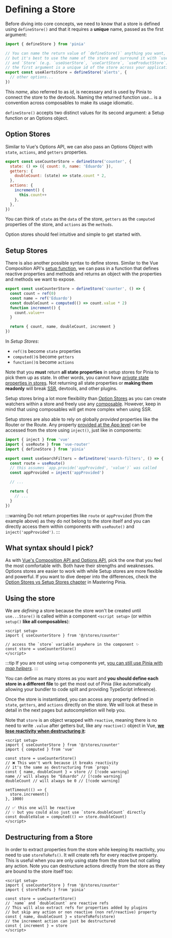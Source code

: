 # Defining a Store

<!-- <VueSchoolLink
  href="https://vueschool.io/lessons/define-your-first-pinia-store"
  title="Learn how to define and use stores in Pinia"
/> -->

<MasteringPiniaLink
  href="https://play.gumlet.io/embed/651ecff2e4c322668b0a17af"
  mp-link="https://masteringpinia.com/lessons/quick-start-with-pinia"
  title="Get started with Pinia"
/>

Before diving into core concepts, we need to know that a store is defined using `defineStore()` and that it requires a **unique** name, passed as the first argument:

```js
import { defineStore } from 'pinia'

// You can name the return value of `defineStore()` anything you want,
// but it's best to use the name of the store and surround it with `use`
// and `Store` (e.g. `useUserStore`, `useCartStore`, `useProductStore`)
// the first argument is a unique id of the store across your application
export const useAlertsStore = defineStore('alerts', {
  // other options...
})
```

This _name_, also referred to as _id_, is necessary and is used by Pinia to connect the store to the devtools. Naming the returned function _use..._ is a convention across composables to make its usage idiomatic.

`defineStore()` accepts two distinct values for its second argument: a Setup function or an Options object.

## Option Stores

Similar to Vue's Options API, we can also pass an Options Object with `state`, `actions`, and `getters` properties.

```js {2-10}
export const useCounterStore = defineStore('counter', {
  state: () => ({ count: 0, name: 'Eduardo' }),
  getters: {
    doubleCount: (state) => state.count * 2,
  },
  actions: {
    increment() {
      this.count++
    },
  },
})
```

You can think of `state` as the `data` of the store, `getters` as the `computed` properties of the store, and `actions` as the `methods`.

Option stores should feel intuitive and simple to get started with.

## Setup Stores

There is also another possible syntax to define stores. Similar to the Vue Composition API's [setup function](https://vuejs.org/api/composition-api-setup.html), we can pass in a function that defines reactive properties and methods and returns an object with the properties and methods we want to expose.

```js
export const useCounterStore = defineStore('counter', () => {
  const count = ref(0)
  const name = ref('Eduardo')
  const doubleCount = computed(() => count.value * 2)
  function increment() {
    count.value++
  }

  return { count, name, doubleCount, increment }
})
```

In _Setup Stores_:

- `ref()`s become `state` properties
- `computed()`s become `getters`
- `function()`s become `actions`

Note that you **must** return **all state properties** in setup stores for Pinia to pick them up as state. In other words, you cannot have [_private_ state properties in stores](https://masteringpinia.com/blog/how-to-create-private-state-in-stores). Not returning all state properties or **making them readonly** will break [SSR](../cookbook/composables.md), devtools, and other plugins.

Setup stores bring a lot more flexibility than [Option Stores](#option-stores) as you can create watchers within a store and freely use any [composable](https://vuejs.org/guide/reusability/composables.html#composables). However, keep in mind that using composables will get more complex when using SSR.

Setup stores are also able to rely on globally _provided_ properties like the Router or the Route. Any property [provided at the App level](https://vuejs.org/api/application.html#app-provide) can be accessed from the store using `inject()`, just like in components:

```ts
import { inject } from 'vue'
import { useRoute } from 'vue-router'
import { defineStore } from 'pinia'

export const useSearchFilters = defineStore('search-filters', () => {
  const route = useRoute()
  // this assumes `app.provide('appProvided', 'value')` was called
  const appProvided = inject('appProvided')

  // ...

  return {
    // ...
  }
})
```

:::warning
Do not return properties like `route` or `appProvided` (from the example above) as they do not belong to the store itself and you can directly access them within components with `useRoute()` and `inject('appProvided')`.
:::

## What syntax should I pick?

As with [Vue's Composition API and Options API](https://vuejs.org/guide/introduction.html#which-to-choose), pick the one that you feel the most comfortable with. Both have their strengths and weaknesses. Options stores are easier to work with while Setup stores are more flexible and powerful. If you want to dive deeper into the differences, check the [Option Stores vs Setup Stores chapter](https://masteringpinia.com/lessons/when-to-choose-one-syntax-over-the-other) in Mastering Pinia.

## Using the store

We are _defining_ a store because the store won't be created until `use...Store()` is called within a component `<script setup>` (or within `setup()` **like all composables**):

```vue
<script setup>
import { useCounterStore } from '@/stores/counter'

// access the `store` variable anywhere in the component ✨
const store = useCounterStore()
</script>
```

:::tip
If you are not using `setup` components yet, [you can still use Pinia with _map helpers_](../cookbook/options-api.md).
:::

You can define as many stores as you want and **you should define each store in a different file** to get the most out of Pinia (like automatically allowing your bundler to code split and providing TypeScript inference).

Once the store is instantiated, you can access any property defined in `state`, `getters`, and `actions` directly on the store. We will look at these in detail in the next pages but autocompletion will help you.

Note that `store` is an object wrapped with `reactive`, meaning there is no need to write `.value` after getters but, like any `reactive()` object in Vue, [**we lose reactivity when destructuring it**](https://vuejs.org/guide/essentials/reactivity-fundamentals.html#limitations-of-reactive):

```vue
<script setup>
import { useCounterStore } from '@/stores/counter'
import { computed } from 'vue'

const store = useCounterStore()
// ❌ This won't work because it breaks reactivity
// it's the same as destructuring from `props`
const { name, doubleCount } = store // [!code warning]
name // will always be "Eduardo" // [!code warning]
doubleCount // will always be 0 // [!code warning]

setTimeout(() => {
  store.increment()
}, 1000)

// ✅ this one will be reactive
// 💡 but you could also just use `store.doubleCount` directly
const doubleValue = computed(() => store.doubleCount)
</script>
```

## Destructuring from a Store

In order to extract properties from the store while keeping its reactivity, you need to use `storeToRefs()`. It will create refs for every reactive property. This is useful when you are only using state from the store but not calling any action. Note you can destructure actions directly from the store as they are bound to the store itself too:

```vue
<script setup>
import { useCounterStore } from '@/stores/counter'
import { storeToRefs } from 'pinia'

const store = useCounterStore()
// `name` and `doubleCount` are reactive refs
// This will also extract refs for properties added by plugins
// but skip any action or non reactive (non ref/reactive) property
const { name, doubleCount } = storeToRefs(store)
// the increment action can just be destructured
const { increment } = store
</script>
```
